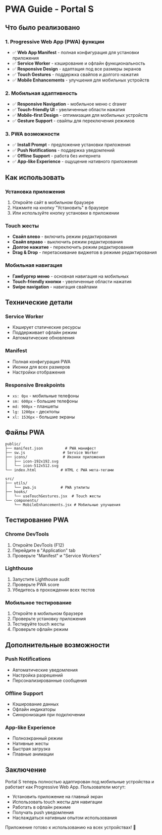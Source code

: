 # PWA Guide - Portal S

## Что было реализовано

### 1. Progressive Web App (PWA) функции

- ✅ **Web App Manifest** - полная конфигурация для установки приложения
- ✅ **Service Worker** - кэширование и офлайн функциональность
- ✅ **Responsive Design** - адаптация под все размеры экранов
- ✅ **Touch Gestures** - поддержка свайпов и долгого нажатия
- ✅ **Mobile Enhancements** - улучшения для мобильных устройств

### 2. Мобильная адаптивность

- ✅ **Responsive Navigation** - мобильное меню с drawer
- ✅ **Touch-friendly UI** - увеличенные области нажатия
- ✅ **Mobile-first Design** - оптимизация для мобильных устройств
- ✅ **Gesture Support** - свайпы для переключения режимов

### 3. PWA возможности

- ✅ **Install Prompt** - предложение установки приложения
- ✅ **Push Notifications** - поддержка уведомлений
- ✅ **Offline Support** - работа без интернета
- ✅ **App-like Experience** - ощущение нативного приложения

## Как использовать

### Установка приложения

1. Откройте сайт в мобильном браузере
2. Нажмите на кнопку "Установить" в браузере
3. Или используйте кнопку установки в приложении

### Touch жесты

- **Свайп влево** - включить режим редактирования
- **Свайп вправо** - выключить режим редактирования
- **Долгое нажатие** - переключить режим редактирования
- **Drag & Drop** - перетаскивание виджетов в режиме редактирования

### Мобильная навигация

- **Гамбургер меню** - основная навигация на мобильных
- **Touch-friendly кнопки** - увеличенные области нажатия
- **Swipe navigation** - навигация свайпами

## Технические детали

### Service Worker

- Кэширует статические ресурсы
- Поддерживает офлайн режим
- Автоматические обновления

### Manifest

- Полная конфигурация PWA
- Иконки для всех размеров
- Настройки отображения

### Responsive Breakpoints

- `xs: 0px` - мобильные телефоны
- `sm: 600px` - большие телефоны
- `md: 900px` - планшеты
- `lg: 1200px` - десктопы
- `xl: 1536px` - большие экраны

## Файлы PWA

```
public/
├── manifest.json          # PWA манифест
├── sw.js                 # Service Worker
├── icons/                # Иконки приложения
│   ├── icon-192x192.svg
│   └── icon-512x512.svg
└── index.html           # HTML с PWA мета-тегами

src/
├── utils/
│   └── pwa.js           # PWA утилиты
├── hooks/
│   └── useTouchGestures.jsx  # Touch жесты
└── components/
    └── MobileEnhancements.jsx # Мобильные улучшения
```

## Тестирование PWA

### Chrome DevTools

1. Откройте DevTools (F12)
2. Перейдите в "Application" tab
3. Проверьте "Manifest" и "Service Workers"

### Lighthouse

1. Запустите Lighthouse audit
2. Проверьте PWA score
3. Убедитесь в прохождении всех тестов

### Мобильное тестирование

1. Откройте в мобильном браузере
2. Проверьте установку приложения
3. Тестируйте touch жесты
4. Проверьте офлайн режим

## Дополнительные возможности

### Push Notifications

- Автоматические уведомления
- Настройка разрешений
- Персонализированные сообщения

### Offline Support

- Кэширование данных
- Офлайн индикаторы
- Синхронизация при подключении

### App-like Experience

- Полноэкранный режим
- Нативные жесты
- Быстрая загрузка
- Плавные анимации

## Заключение

Portal S теперь полностью адаптирован под мобильные устройства и работает как Progressive Web App. Пользователи могут:

- Установить приложение на главный экран
- Использовать touch жесты для навигации
- Работать в офлайн режиме
- Получать push уведомления
- Наслаждаться нативным опытом использования

Приложение готово к использованию на всех устройствах! 🚀
